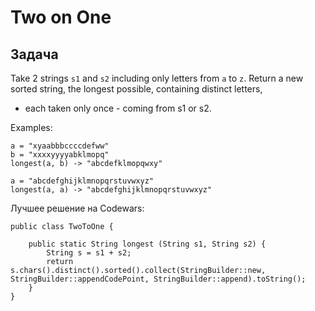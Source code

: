 # Two on One

## Задача

Take 2 strings `s1` and `s2` including only letters from `a` to `z`. Return a new sorted string, the longest possible, containing distinct letters,

* each taken only once - coming from s1 or s2.

Examples:

```
a = "xyaabbbccccdefww"
b = "xxxxyyyyabklmopq"
longest(a, b) -> "abcdefklmopqwxy"

a = "abcdefghijklmnopqrstuvwxyz"
longest(a, a) -> "abcdefghijklmnopqrstuvwxyz"
```

Лучшее решение на Codewars: 
```
public class TwoToOne {
    
    public static String longest (String s1, String s2) {
        String s = s1 + s2;
        return s.chars().distinct().sorted().collect(StringBuilder::new, StringBuilder::appendCodePoint, StringBuilder::append).toString();
    }
}
```